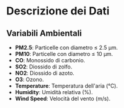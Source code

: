 # Descrizione dei Dati

## Variabili Ambientali

- **PM2.5**: Particelle con diametro ≤ 2.5 µm.
- **PM10**: Particelle con diametro ≤ 10 µm.
- **CO**: Monossido di carbonio.
- **SO2**: Diossido di zolfo.
- **NO2**: Diossido di azoto.
- **O3**: Ozono.
- **Temperature**: Temperatura dell'aria (°C).
- **Humidity**: Umidità relativa (%).
- **Wind Speed**: Velocità del vento (m/s).